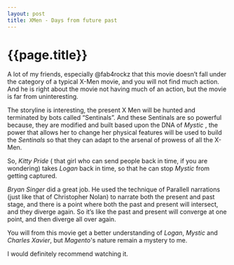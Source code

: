 ```yaml
---
layout: post
title: XMen - Days from future past
--- 
```




 {{page.title}}
======================================================




<p>A lot of my friends, especially @fab4rockz that this movie doesn&#8217;t fall under the category of a typical X-Men movie, and you will not find much action. And he is right about the movie not having much of an action, but the movie is far from uninteresting.</p>

<p>The storyline is interesting, the present X Men will be hunted and terminated by bots called &#8220;Sentinals&#8221;. And these Sentinals are so powerful because, they are modified and built based upon the DNA of <em>Mystic</em> , the power that allows her to change her physical features will be used to build the <em>Sentinals</em> so that they can adapt to the arsenal of prowess of all the X-Men.</p>

<p>So, <em>Kitty Pride</em> ( that girl who can send people back in time, if you are wondering) takes <em>Logan</em> back in time, so that he can stop <em>Mystic</em> from getting captured.</p>

<p><em>Bryan Singer</em> did a great job. He used the technique of Parallell narrations (just like that of Christopher Nolan) to narrate both the present and past stage, and there is a point where both the past and present will intersect, and they diverge again. So it&#8217;s like the past and present will converge at one point, and then diverge all over again.</p>

<p>You will from this movie get a better understanding of <em>Logan</em>, <em>Mystic</em> and <em>Charles Xavier</em>, but <em>Magento</em>'s nature remain a mystery to me.</p>

<p>I would definitely recommend watching it.</p>